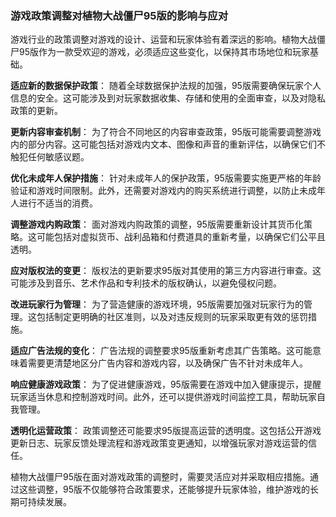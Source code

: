 ### 游戏政策调整对植物大战僵尸95版的影响与应对

游戏行业的政策调整对游戏的设计、运营和玩家体验有着深远的影响。植物大战僵尸95版作为一款受欢迎的游戏，必须适应这些变化，以保持其市场地位和玩家基础。

**适应新的数据保护政策**：
随着全球数据保护法规的加强，95版需要确保玩家个人信息的安全。这可能涉及到对玩家数据收集、存储和使用的全面审查，以及对隐私政策的更新。

**更新内容审查机制**：
为了符合不同地区的内容审查政策，95版可能需要调整游戏内的部分内容。这可能包括对游戏内文本、图像和声音的重新评估，以确保它们不触犯任何敏感议题。

**优化未成年人保护措施**：
针对未成年人的保护政策，95版需要实施更严格的年龄验证和游戏时间限制。此外，还需要对游戏内的购买系统进行调整，以防止未成年人进行不适当的消费。

**调整游戏内购政策**：
面对游戏内购政策的调整，95版需要重新设计其货币化策略。这可能包括对虚拟货币、战利品箱和付费道具的重新考量，以确保它们公平且透明。

**应对版权法的变更**：
版权法的更新要求95版对其使用的第三方内容进行审查。这可能涉及到音乐、艺术作品和专利技术的版权确认，以避免侵权问题。

**改进玩家行为管理**：
为了营造健康的游戏环境，95版需要加强对玩家行为的管理。这包括制定更明确的社区准则，以及对违反规则的玩家采取更有效的惩罚措施。

**适应广告法规的变化**：
广告法规的调整要求95版重新考虑其广告策略。这可能意味着需要更清楚地区分广告内容和游戏内容，以及确保广告不针对未成年人。

**响应健康游戏政策**：
为了促进健康游戏，95版需要在游戏中加入健康提示，提醒玩家适当休息和控制游戏时间。此外，还可以提供游戏时间监控工具，帮助玩家自我管理。

**透明化运营政策**：
政策调整还可能要求95版提高运营的透明度。这包括公开游戏更新日志、玩家反馈处理流程和游戏政策变更通知，以增强玩家对游戏运营的信任。

植物大战僵尸95版在面对游戏政策的调整时，需要灵活应对并采取相应措施。通过这些调整，95版不仅能够符合政策要求，还能够提升玩家体验，维护游戏的长期可持续发展。